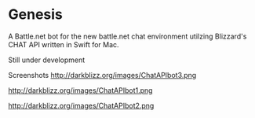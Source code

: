 # Genesis
A Battle.net bot for the new battle.net chat environment utilzing Blizzard's CHAT API written in Swift for Mac.


Still under development


Screenshots
http://darkblizz.org/images/ChatAPIbot3.png

http://darkblizz.org/images/ChatAPIbot1.png

http://darkblizz.org/images/ChatAPIbot2.png


